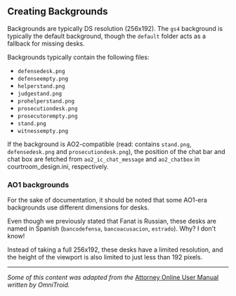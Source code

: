 ## Creating Backgrounds

Backgrounds are typically DS resolution (256x192). The `gs4` background is typically the default background, though the `default` folder acts as a fallback for missing desks.

Backgrounds typically contain the following files:

- `defensedesk.png`
- `defenseempty.png`
- `helperstand.png`
- `judgestand.png`
- `prohelperstand.png`
- `prosecutiondesk.png`
- `prosecutorempty.png`
- `stand.png`
- `witnessempty.png`

If the background is AO2-compatible (read: contains `stand.png`, `defensedesk.png` and `prosecutiondesk.png`), the position of the chat bar and chat box are fetched from `ao2_ic_chat_message` and `ao2_chatbox` in courtroom_design.ini, respectively.

### AO1 backgrounds

For the sake of documentation, it should be noted that some AO1-era backgrounds use different dimensions for desks.

Even though we previously stated that Fanat is Russian, these desks are named in Spanish (`bancodefensa`, `bancoacusacion`, `estrado`). Why? I don't know!

Instead of taking a full 256x192, these desks have a limited resolution, and the height of the viewport is also limited to just less than 192 pixels.

---

*Some of this content was adapted from the* [Attorney Online User Manual](https://docs.google.com/document/d/1Si-d8lsJZla-BB0lhjDAwrUmawrRaMIf1EGaVNFEE_s/edit#) *written by OmniTroid.*
